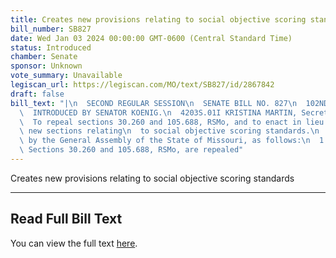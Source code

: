 ```yaml
---
title: Creates new provisions relating to social objective scoring standards
bill_number: SB827
date: Wed Jan 03 2024 00:00:00 GMT-0600 (Central Standard Time)
status: Introduced
chamber: Senate
sponsor: Unknown
vote_summary: Unavailable
legiscan_url: https://legiscan.com/MO/text/SB827/id/2867842
draft: false
bill_text: "|\n  SECOND REGULAR SESSION\n  SENATE BILL NO. 827\n  102ND GENERA L ASSEMBLY\n\
  \  INTRODUCED BY SENATOR KOENIG.\n  4203S.01I KRISTINA MARTIN, Secretary\n  AN ACT\n\
  \  To repeal sections 30.260 and 105.688, RSMo, and to enact in lieu thereof six\
  \ new sections relating\n  to social objective scoring standards.\n  Be it enacted\
  \ by the General Assembly of the State of Missouri, as follows:\n  1 Section A.\
  \ Sections 30.260 and 105.688, RSMo, are repealed"
---
```

Creates new provisions relating to social objective scoring standards

---

## Read Full Bill Text

You can view the full text [here](https://legiscan.com/MO/text/SB827/id/2867842).
